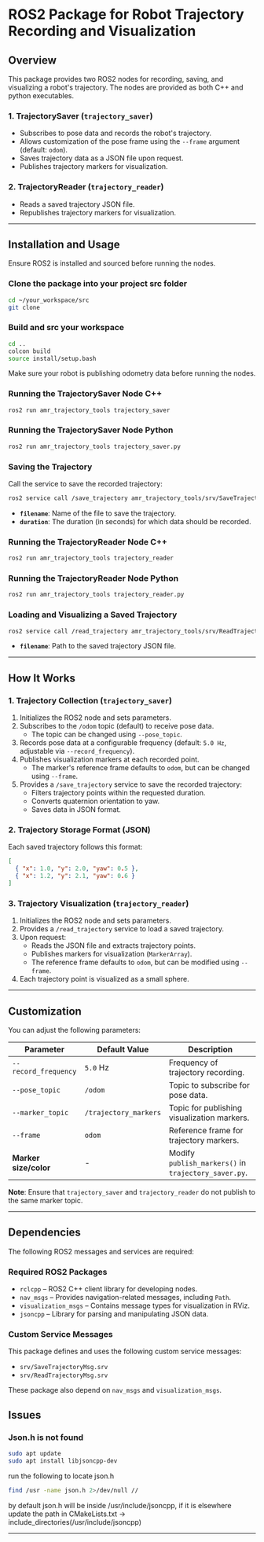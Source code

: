 # ROS2 Package for Robot Trajectory Recording and Visualization

## Overview
This package provides two ROS2 nodes for recording, saving, and visualizing a robot's trajectory. The nodes are provided as both C++ and python executables.

### **1. TrajectorySaver (`trajectory_saver`)**
- Subscribes to pose data and records the robot's trajectory.
- Allows customization of the pose frame using the `--frame` argument (default: `odom`).
- Saves trajectory data as a JSON file upon request.
- Publishes trajectory markers for visualization.

### **2. TrajectoryReader (`trajectory_reader`)**
- Reads a saved trajectory JSON file.
- Republishes trajectory markers for visualization.

---

## Installation and Usage
Ensure ROS2 is installed and sourced before running the nodes.

### **Clone the package into your project src folder**
```sh
cd ~/your_workspace/src
git clone 
```
### **Build and src your workspace**
```sh
cd ..
colcon build
source install/setup.bash
```
Make sure your robot is publishing odometry data before running the nodes.

### **Running the TrajectorySaver Node C++**
```sh
ros2 run amr_trajectory_tools trajectory_saver
```
### **Running the TrajectorySaver Node Python**
```sh
ros2 run amr_trajectory_tools trajectory_saver.py
```

### **Saving the Trajectory**
Call the service to save the recorded trajectory:
```sh
ros2 service call /save_trajectory amr_trajectory_tools/srv/SaveTrajectoryMsg "{filename: 'trajectory1', duration: 10.0}"
```
- **`filename`**: Name of the file to save the trajectory.  
- **`duration`**: The duration (in seconds) for which data should be recorded.  

### **Running the TrajectoryReader Node C++**
```sh
ros2 run amr_trajectory_tools trajectory_reader
```

### **Running the TrajectoryReader Node Python**
```sh
ros2 run amr_trajectory_tools trajectory_reader.py
```

### **Loading and Visualizing a Saved Trajectory**
```sh
ros2 service call /read_trajectory amr_trajectory_tools/srv/ReadTrajectoryMsg "{filename: '/path/to/file/trajectory1.json'}"
```
- **`filename`**: Path to the saved trajectory JSON file.  

---

## How It Works

### **1. Trajectory Collection (`trajectory_saver`)**
1. Initializes the ROS2 node and sets parameters.  
2. Subscribes to the `/odom` topic (default) to receive pose data.  
   - The topic can be changed using `--pose_topic`.  
3. Records pose data at a configurable frequency (default: `5.0 Hz`, adjustable via `--record_frequency`).  
4. Publishes visualization markers at each recorded point.  
   - The marker's reference frame defaults to `odom`, but can be changed using `--frame`.  
5. Provides a `/save_trajectory` service to save the recorded trajectory:  
   - Filters trajectory points within the requested duration.  
   - Converts quaternion orientation to yaw.  
   - Saves data in JSON format.  

### **2. Trajectory Storage Format (JSON)**
Each saved trajectory follows this format:
```json
[
  { "x": 1.0, "y": 2.0, "yaw": 0.5 },
  { "x": 1.2, "y": 2.1, "yaw": 0.6 }
]
```

### **3. Trajectory Visualization (`trajectory_reader`)**
1. Initializes the ROS2 node and sets parameters.  
2. Provides a `/read_trajectory` service to load a saved trajectory.  
3. Upon request:  
   - Reads the JSON file and extracts trajectory points.  
   - Publishes markers for visualization (`MarkerArray`).  
   - The reference frame defaults to `odom`, but can be modified using `--frame`.  
4. Each trajectory point is visualized as a small sphere.  

---

## Customization
You can adjust the following parameters:

| Parameter | Default Value | Description |
|-----------|-------------|-------------|
| `--record_frequency` | `5.0` Hz | Frequency of trajectory recording. |
| `--pose_topic` | `/odom` | Topic to subscribe for pose data. |
| `--marker_topic` | `/trajectory_markers` | Topic for publishing visualization markers. |
| `--frame` | `odom` | Reference frame for trajectory markers. |
| **Marker size/color** | - | Modify `publish_markers()` in `trajectory_saver.py`. |

**Note**: Ensure that `trajectory_saver` and `trajectory_reader` do not publish to the same marker topic.

---

## Dependencies
The following ROS2 messages and services are required:

### Required ROS2 Packages
- `rclcpp` – ROS2 C++ client library for developing nodes.
- `nav_msgs` – Provides navigation-related messages, including `Path`.
- `visualization_msgs` – Contains message types for visualization in RViz.
- `jsoncpp` – Library for parsing and manipulating JSON data.


### Custom Service Messages
This package defines and uses the following custom service messages:

- `srv/SaveTrajectoryMsg.srv`
- `srv/ReadTrajectoryMsg.srv`

These package also depend on `nav_msgs` and `visualization_msgs`.

## Issues
### **Json.h is not found**
```sh
sudo apt update
sudo apt install libjsoncpp-dev
```
run the following to locate json.h 

```sh
find /usr -name json.h 2>/dev/null //
```
by default json.h will be inside /usr/include/jsoncpp, if it is elsewhere update the path in CMakeLists.txt -> include_directories(/usr/include/jsoncpp) 



---

